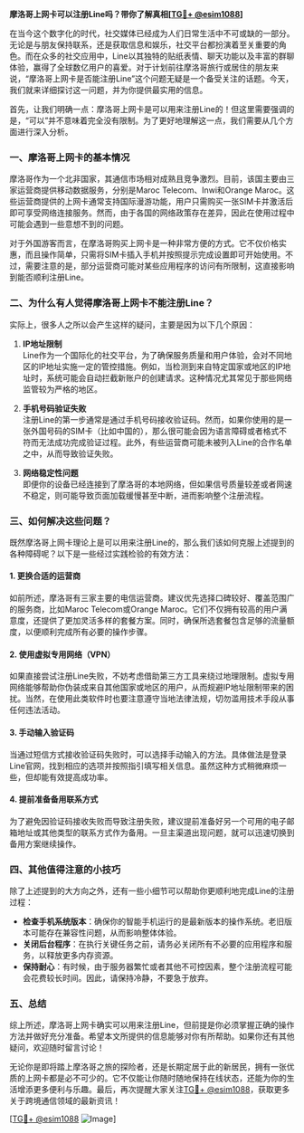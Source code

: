 **摩洛哥上网卡可以注册Line吗？带你了解真相[[TG💪+ @esim1088](https://t.me/s/esim1088)]**

在当今这个数字化的时代，社交媒体已经成为人们日常生活中不可或缺的一部分。无论是与朋友保持联系，还是获取信息和娱乐，社交平台都扮演着至关重要的角色。而在众多的社交应用中，Line以其独特的贴纸表情、聊天功能以及丰富的群聊体验，赢得了全球数亿用户的喜爱。对于计划前往摩洛哥旅行或居住的朋友来说，“摩洛哥上网卡是否能注册Line”这个问题无疑是一个备受关注的话题。今天，我们就来详细探讨这一问题，并为你提供最实用的信息。

首先，让我们明确一点：摩洛哥上网卡是可以用来注册Line的！但这里需要强调的是，“可以”并不意味着完全没有限制。为了更好地理解这一点，我们需要从几个方面进行深入分析。

### **一、摩洛哥上网卡的基本情况**
摩洛哥作为一个北非国家，其通信市场相对成熟且竞争激烈。目前，该国主要由三家运营商提供移动数据服务，分别是Maroc Telecom、Inwi和Orange Maroc。这些运营商提供的上网卡通常支持国际漫游功能，用户只需购买一张SIM卡并激活后即可享受网络连接服务。然而，由于各国的网络政策存在差异，因此在使用过程中可能会遇到一些意想不到的问题。

对于外国游客而言，在摩洛哥购买上网卡是一种非常方便的方式。它不仅价格实惠，而且操作简单，只需将SIM卡插入手机并按照提示完成设置即可开始使用。不过，需要注意的是，部分运营商可能对某些应用程序的访问有所限制，这直接影响到能否顺利注册Line。

### **二、为什么有人觉得摩洛哥上网卡不能注册Line？**
实际上，很多人之所以会产生这样的疑问，主要是因为以下几个原因：

1. **IP地址限制**  
   Line作为一个国际化的社交平台，为了确保服务质量和用户体验，会对不同地区的IP地址实施一定的管控措施。例如，当检测到来自特定国家或地区的IP地址时，系统可能会自动拦截新账户的创建请求。这种情况尤其常见于那些网络监管较为严格的地区。

2. **手机号码验证失败**  
   注册Line的第一步通常是通过手机号码接收验证码。然而，如果你使用的是一张外国号码的SIM卡（比如中国的），那么很可能会因为语言障碍或者格式不符而无法成功完成验证过程。此外，有些运营商可能未被列入Line的合作名单之中，从而导致验证失败。

3. **网络稳定性问题**  
   即便你的设备已经连接到了摩洛哥的本地网络，但如果信号质量较差或者网速不稳定，则可能导致页面加载缓慢甚至中断，进而影响整个注册流程。

### **三、如何解决这些问题？**
既然摩洛哥上网卡理论上是可以用来注册Line的，那么我们该如何克服上述提到的各种障碍呢？以下是一些经过实践检验的有效方法：

#### **1. 更换合适的运营商**
如前所述，摩洛哥有三家主要的电信运营商。建议优先选择口碑较好、覆盖范围广的服务商，比如Maroc Telecom或Orange Maroc。它们不仅拥有较高的用户满意度，还提供了更加灵活多样的套餐方案。同时，确保所选套餐包含足够的流量额度，以便顺利完成所有必要的操作步骤。

#### **2. 使用虚拟专用网络（VPN）**
如果直接尝试注册Line失败，不妨考虑借助第三方工具来绕过地理限制。虚拟专用网络能够帮助你伪装成来自其他国家或地区的用户，从而规避IP地址限制带来的困扰。当然，在使用此类软件时也要注意遵守当地法律法规，切勿滥用技术手段从事任何违法活动。

#### **3. 手动输入验证码**
当通过短信方式接收验证码失败时，可以选择手动输入的方法。具体做法是登录Line官网，找到相应的选项并按照指引填写相关信息。虽然这种方式稍微麻烦一些，但却能有效提高成功率。

#### **4. 提前准备备用联系方式**
为了避免因验证码接收失败而导致注册失败，建议提前准备好另一个可用的电子邮箱地址或其他类型的联系方式作为备用。一旦主渠道出现问题，就可以迅速切换到备用方案继续操作。

### **四、其他值得注意的小技巧**
除了上述提到的大方向之外，还有一些小细节可以帮助你更顺利地完成Line的注册过程：

- **检查手机系统版本**：确保你的智能手机运行的是最新版本的操作系统。老旧版本可能存在兼容性问题，从而影响整体体验。
- **关闭后台程序**：在执行关键任务之前，请务必关闭所有不必要的应用程序和服务，以释放更多内存资源。
- **保持耐心**：有时候，由于服务器繁忙或者其他不可控因素，整个注册流程可能会花费较长时间。因此，请保持冷静，不要急于放弃。

### **五、总结**
综上所述，摩洛哥上网卡确实可以用来注册Line，但前提是你必须掌握正确的操作方法并做好充分准备。希望本文所提供的信息能够对你有所帮助。如果你还有其他疑问，欢迎随时留言讨论！

无论你是即将踏上摩洛哥之旅的探险者，还是长期定居于此的新居民，拥有一张优质的上网卡都是必不可少的。它不仅能让你随时随地保持在线状态，还能为你的生活增添更多便利与乐趣。最后，再次提醒大家关注[TG💪+ @esim1088](https://t.me/s/esim1088)，获取更多关于跨境通信领域的最新资讯！

[[TG💪+ @esim1088](https://t.me/s/esim1088) ![Image](https://i.postimg.cc/4NQfJmqS/Snipaste-2025-05-13-00-14-12.png)]